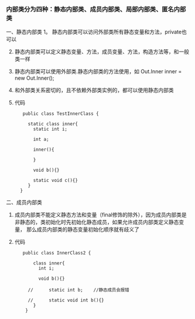 ### 内部类分为四种：静态内部类、成员内部类、局部内部类、匿名内部类

一、静态内部类
1。 静态内部类可以访问外部类所有静态变量和方法，private也可以

2. 静态内部类可以定义静态变量、方法，成员变量、方法，构造方法等，和一般类一样

3. 静态内部类可以使用外部类.静态内部类的方法使用，如 Out.Inner inner = new Out.Inner();

4. 和外部类关系密切的，且不依赖外部类实例的，都可以使用静态内部类

5. 代码
   ```
      public class TestInnerClass {

        static class inner{
          static int i;

          int a;

          inner(){

          }

          void b(){}

          static void c(){}
        }
     }
   ```
   
二、成员内部类
1. 成员内部类不能定义静态方法和变量（final修饰的除外），因为成员内部类是非静态的，类初始化时先初始化静态成员，如果允许成员内部类定义静态变量，
   那么成员内部类的静态变量初始化顺序就有歧义了
   
2. 代码
   ```
      public class InnerClass2 {
	
          class inner{
            int i;

            void b(){}

        //		static int b;    //静态成员会报错

        //		static void int b(){}
          }
       }
   ```
